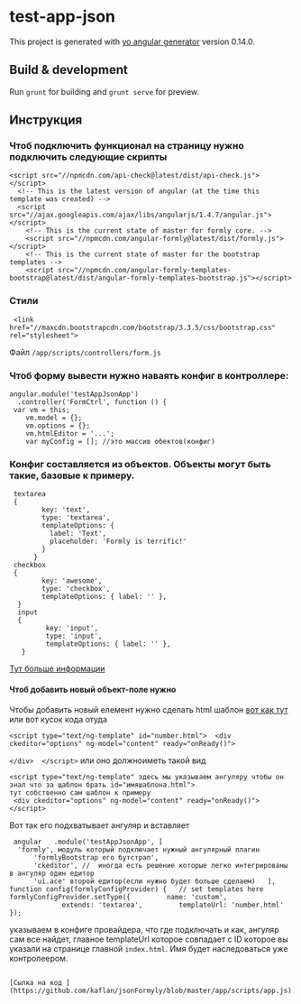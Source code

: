 # test-app-json
This project is generated with [yo angular generator](https://github.com/yeoman/generator-angular) version 0.14.0.

## Build & development
Run `grunt` for building and `grunt serve` for preview.

## Инструкция
### Чтоб подключить функционал на страницу нужно подключить следующие скрипты

```
<script src="//npmcdn.com/api-check@latest/dist/api-check.js"></script>
  <!-- This is the latest version of angular (at the time this template was created) -->
  <script src="//ajax.googleapis.com/ajax/libs/angularjs/1.4.7/angular.js"></script>
    <!-- This is the current state of master for formly core. -->
    <script src="//npmcdn.com/angular-formly@latest/dist/formly.js"></script>
    <!-- This is the current state of master for the bootstrap templates -->
    <script src="//npmcdn.com/angular-formly-templates-bootstrap@latest/dist/angular-formly-templates-bootstrap.js"></script>
```

### Стили

```
 <link href="//maxcdn.bootstrapcdn.com/bootstrap/3.3.5/css/bootstrap.css" rel="stylesheet">
```

Файл `/app/scripts/controllers/form.js`

### Чтоб форму вывести нужно наваять конфиг  в контроллере:

```
angular.module('testAppJsonApp')
  .controller('FormCtrl', function () {
 var vm = this;  
    vm.model = {};
    vm.options = {};
    vm.htmlEditor = '...';
    var myConfig = []; //это массив обектов(конфиг)
```

### Конфиг составляется из объектов. Объекты могут быть такие, базовые к примеру.

```
 textarea
 {
        key: 'text',
        type: 'textarea',
        templateOptions: {
          label: 'Text',
          placeholder: 'Formly is terrific!'
        }
      }
 checkbox
 {
        key: 'awesome',
        type: 'checkbox',
        templateOptions: { label: '' },
  }
  input
  {
         key: 'input',
         type: 'input',
         templateOptions: { label: '' },
   }
```

[Тут больше информации](https://github.com/kaflan/jsonFormyly/blob/master/app/scripts/controllers/form.js)
#### Чтоб добавить новый объект-поле нужно

Чтобы добавить новый елемент  нужно сделать html шаблон [вот как тут ](https://github.com/kaflan/jsonFormyly/blob/master/app/index.html)
или вот кусок кода отуда

`<script type="text/ng-template" id="number.html">  <div ckeditor="options" ng-model="content" ready="onReady()">`

  `</div>  </script>`
 или оно должноиметь такой вид
 ~~~
 <script type="text/ng-template" здесь мы указываем ангуляру чтобы он знал что за щаблон брать id="имяшаблона.html">
 тут собственно сам шаблон к примеру
  <div ckeditor="options" ng-model="content" ready="onReady()">
 </script>
 ~~~

 Вот так его подхватывает ангуляр и вставляет
~~~
 angular   .module('testAppJsonApp', [    
  'formly', модуль который подключает нужный ангулярный плагин
      'formlyBootstrap его бутстрап',
      'ckeditor', //  иногда есть решение которые легко интегрированы в ангуляр один едитор  
      'ui.ace' второй едитор(если нужно будет больше сделаем)   ],   function config(formlyConfigProvider) {   // set templates here     formlyConfigProvider.setType({         name: 'custom',  
             extends: 'textarea',         templateUrl: 'number.html'       });
~~~

указываем в конфиге провайдера, что где подключать и как, ангуляр сам все найдет, главное templateUrl которое совпадает с ID которое вы указали на странице главной
`index.html`. Имя будет наследоваться уже контролеером.
```

[Сылка на код ](https://github.com/kaflan/jsonFormyly/blob/master/app/scripts/app.js)
